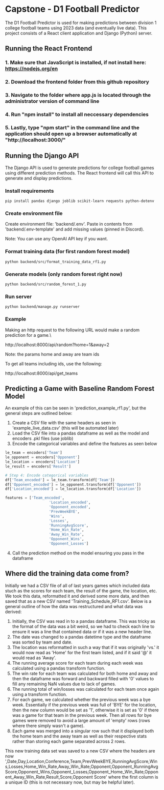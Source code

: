 # Capstone - D1 Football Predictor

The D1 Football Predictor is used for making predictions between division 1 college football teams using 2023 data (and eventually live data). This project consists of a React client application and Django (Python) server.

## Running the React Frontend

### 1. Make sure that JavaScript is installed, if not install here: https://nodejs.org/en

### 2. Download the frontend folder from this github repository

### 3. Navigate to the folder where app.js is located through the administrator version of command line

### 4. Run "npm install" to install all neccessary dependencies

### 5. Lastly, type "npm start" in the command line and the application should open up a browser automatically at "http://localhost:3000/"

## Running the Django API

The Django API is used to generate predictions for college football games using different prediction methods. The React frontend will call this API to generate and display predictions.

### Install requirements

```
pip install pandas django joblib scikit-learn requests python-dotenv
```

### Create environment file

Create environment file: 'backend/.env'. Paste in contents from 'backend/.env-template' and add missing values (pinned in Discord).

Note: You can use any OpenAI API key if you want.

### Format training data (for first random forest model)

```
python backend/src/format_training_data_rf1.py
```

### Generate models (only random forest right now)

```
python backend/src/random_forest_1.py
```

### Run server

```
python backend/manage.py runserver
```

### Example

Making an http request to the following URL would make a random prediction for a game.\

http://localhost:8000/api/random?home=1&away=2

Note: the params home and away are team ids

To get all teams including ids, use the following:

http://localhost:8000/api/get_teams

## Predicting a Game with Baseline Random Forest Model

An example of this can be seen in 'prediction_example_rf1.py', but the general steps are outlined below:

1. Create a CSV file with the same headers as seen in 'example_live_data.csv' (this will be automated later)
2. Load the CSV file into a pandas dataframe as well as the model and encoders .pkl files (use joblib)
3. Encode the categorical variables and define the features as seen below

```python
le_team = encoders['Team']
le_opponent = encoders['Opponent']
le_location = encoders['Location']
le_result = encoders['Result']

# Step 4: Encode categorical variables
df['Team_encoded'] = le_team.transform(df['Team'])
df['Opponent_encoded'] = le_opponent.transform(df['Opponent'])
df['Location_encoded'] = le_location.transform(df['Location'])

features = ['Team_encoded',
                    'Location_encoded',
                    'Opponent_encoded',
                    'PrevWeekBYE',
                    'Wins',
                    'Losses',
                    'RunningAvgScore',
                    'Home_Win_Rate',
                    'Away_Win_Rate',
                    'Opponent_Wins',
                    'Opponent_Losses']
```

4. Call the prediction method on the model ensuring you pass in the dataframe

## Where did the training data come from?

Initially we had a CSV file of all of last years games which included data stuch as the scores for each team, the result of the game, the location, etc. We took this data, reformatted it and derived some more data, and then saved that as a new CSV named 'Training_Schedule_RF1.csv'. Below is a general outline of how the data was restructured and what data was derived:

1. Initially, the CSV was read in to a pandas dataframe. This was tricky as the format of the data was a bit weird, so we had to check each line to ensure it was a line that contained data or if it was a new header line.
2. The date was changed to a pandas datetime type and the dataframe was sorted by team and date.
3. The location was reformatted in such a way that if it was originally 'vs.' it would now read as 'Home' for the first team listed, and if it said '@' it would read as 'Away'.
4. The running average score for each team during each week was calculated using a pandas transform function.
5. The win rate for each team was calculated for both home and away and then the dataframe was forward and backward filled with '0' values to fill any remaining NaN values due to lack of games.
6. The running total of win/losses was calculated for each team once again using a transform function.
7. For each game, we calculated whether the previous week was a bye week. Essentially if the previous week was full of 'BYE' for the location, then the new column would be set as '1', otherwise it is set as '0' if there was a game for that team in the previous week. Then all rows for bye games were removed to avoid a large amount of 'empty' rows (rows where there simply wasn't a game).
8. Each game was merged into a singular row such that it displayed both the home team and the away team as well as their respective stats rather than storing each game separated across 2 rows.

This new training data set was saved to a new CSV where the headers are now ',Date,Day,Location,Conference,Team,PrevWeekBYE,RunningAvgScore,Wins,Losses,Home_Win_Rate,Away_Win_Rate,Opponent,Opponent_RunningAvgScore,Opponent_Wins,Opponent_Losses,Opponent_Home_Win_Rate,Opponent_Away_Win_Rate,Result,Score,Opponent Score' where the first column is a unique ID (this is not necessary now, but may be helpful later).
